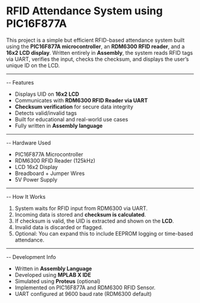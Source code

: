 # RFID Attendance System using PIC16F877A

This project is a simple but efficient RFID-based attendance system built using the **PIC16F877A microcontroller**, an **RDM6300 RFID reader**, and a **16x2 LCD display**. Written entirely in **Assembly**, the system reads RFID tags via UART, verifies the input, checks the checksum, and displays the user’s unique ID on the LCD.

---

-- Features

-  Displays UID on **16x2 LCD**
-  Communicates with **RDM6300 RFID Reader via UART**
-  **Checksum verification** for secure data integrity
-  Detects valid/invalid tags
-  Built for educational and real-world use cases
-  Fully written in **Assembly language**

---

-- Hardware Used

-  PIC16F877A Microcontroller
-  RDM6300 RFID Reader (125kHz)
-  LCD 16x2 Display
-  Breadboard + Jumper Wires
-  5V Power Supply

---

-- How It Works

1. System waits for RFID input from RDM6300 via UART.
2. Incoming data is stored and **checksum is calculated**.
3. If checksum is valid, the UID is extracted and shown on the **LCD**.
4. Invalid data is discarded or flagged.
5. Optional: You can expand this to include EEPROM logging or time-based attendance.

---

-- Development Info

-  Written in **Assembly Language**
-  Developed using **MPLAB X IDE**
-  Simulated using **Proteus** (optional)
-  Implemented on PIC16F877A and RDM6300 RFID Sensor.
-  UART configured at 9600 baud rate (RDM6300 default)



